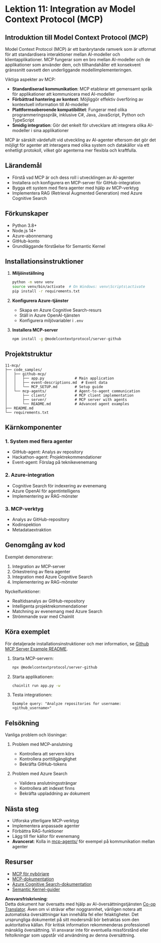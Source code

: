 <!--
CO_OP_TRANSLATOR_METADATA:
{
  "original_hash": "e255edb8423b34b4bba20263ef38f208",
  "translation_date": "2025-07-24T08:30:18+00:00",
  "source_file": "11-mcp/README.md",
  "language_code": "sv"
}
-->
# Lektion 11: Integration av Model Context Protocol (MCP)

## Introduktion till Model Context Protocol (MCP)

Model Context Protocol (MCP) är ett banbrytande ramverk som är utformat för att standardisera interaktioner mellan AI-modeller och klientapplikationer. MCP fungerar som en bro mellan AI-modeller och de applikationer som använder dem, och tillhandahåller ett konsekvent gränssnitt oavsett den underliggande modellimplementeringen.

Viktiga aspekter av MCP:

- **Standardiserad kommunikation**: MCP etablerar ett gemensamt språk för applikationer att kommunicera med AI-modeller
- **Förbättrad hantering av kontext**: Möjliggör effektiv överföring av kontextuell information till AI-modeller
- **Plattformsoberoende kompatibilitet**: Fungerar med olika programmeringsspråk, inklusive C#, Java, JavaScript, Python och TypeScript
- **Smidig integration**: Gör det enkelt för utvecklare att integrera olika AI-modeller i sina applikationer

MCP är särskilt värdefullt vid utveckling av AI-agenter eftersom det gör det möjligt för agenter att interagera med olika system och datakällor via ett enhetligt protokoll, vilket gör agenterna mer flexibla och kraftfulla.

## Lärandemål
- Förstå vad MCP är och dess roll i utvecklingen av AI-agenter
- Installera och konfigurera en MCP-server för GitHub-integration
- Bygga ett system med flera agenter med hjälp av MCP-verktyg
- Implementera RAG (Retrieval Augmented Generation) med Azure Cognitive Search

## Förkunskaper
- Python 3.8+
- Node.js 14+
- Azure-abonnemang
- GitHub-konto
- Grundläggande förståelse för Semantic Kernel

## Installationsinstruktioner

1. **Miljöinställning**
   ```bash
   python -m venv venv
   source venv/bin/activate  # On Windows: venv\Scripts\activate
   pip install -r requirements.txt
   ```

2. **Konfigurera Azure-tjänster**
   - Skapa en Azure Cognitive Search-resurs
   - Ställ in Azure OpenAI-tjänsten
   - Konfigurera miljövariabler i `.env`

3. **Installera MCP-server**
   ```bash
   npm install -g @modelcontextprotocol/server-github
   ```

## Projektstruktur

```
11-mcp/
├── code_samples/
│   ├── github-mcp/
│   │   ├── app.py              # Main application
│   │   ├── event-descriptions.md  # Event data
│   │   └── MCP_SETUP.md        # Setup guide
│   └── mcp-agents/             # Agent-to-agent communication
│       ├── client/             # MCP client implementation
│       ├── server/             # MCP server with agents
│       └── README.md           # Advanced agent examples
├── README.md
└── requirements.txt
```

## Kärnkomponenter

### 1. System med flera agenter
- GitHub-agent: Analys av repository
- Hackathon-agent: Projektrekommendationer
- Event-agent: Förslag på teknikevenemang

### 2. Azure-integration
- Cognitive Search för indexering av evenemang
- Azure OpenAI för agentintelligens
- Implementering av RAG-mönster

### 3. MCP-verktyg
- Analys av GitHub-repository
- Kodinspektion
- Metadataextraktion

## Genomgång av kod

Exemplet demonstrerar:
1. Integration av MCP-server
2. Orkestrering av flera agenter
3. Integration med Azure Cognitive Search
4. Implementering av RAG-mönster

Nyckelfunktioner:
- Realtidsanalys av GitHub-repository
- Intelligenta projektrekommendationer
- Matchning av evenemang med Azure Search
- Strömmande svar med Chainlit

## Köra exemplet

För detaljerade installationsinstruktioner och mer information, se [Github MCP Server Example README](./code_samples/github-mcp/README.md).

1. Starta MCP-servern:
   ```bash
   npx @modelcontextprotocol/server-github
   ```

2. Starta applikationen:
   ```bash
   chainlit run app.py -w
   ```

3. Testa integrationen:
   ```
   Example query: "Analyze repositories for username: <github_username>"
   ```

## Felsökning

Vanliga problem och lösningar:
1. Problem med MCP-anslutning
   - Kontrollera att servern körs
   - Kontrollera porttillgänglighet
   - Bekräfta GitHub-tokens

2. Problem med Azure Search
   - Validera anslutningssträngar
   - Kontrollera att indexet finns
   - Bekräfta uppladdning av dokument

## Nästa steg
- Utforska ytterligare MCP-verktyg
- Implementera anpassade agenter
- Förbättra RAG-funktioner
- Lägg till fler källor för evenemang
- **Avancerat**: Kolla in [mcp-agents/](../../../11-mcp/code_samples/mcp-agents) för exempel på kommunikation mellan agenter

## Resurser
- [MCP för nybörjare](https://aka.ms/mcp-for-beginners)  
- [MCP-dokumentation](https://github.com/microsoft/semantic-kernel/tree/main/python/semantic-kernel/semantic_kernel/connectors/mcp)
- [Azure Cognitive Search-dokumentation](https://learn.microsoft.com/azure/search/)
- [Semantic Kernel-guider](https://learn.microsoft.com/semantic-kernel/)

**Ansvarsfriskrivning**:  
Detta dokument har översatts med hjälp av AI-översättningstjänsten [Co-op Translator](https://github.com/Azure/co-op-translator). Även om vi strävar efter noggrannhet, vänligen notera att automatiska översättningar kan innehålla fel eller felaktigheter. Det ursprungliga dokumentet på sitt modersmål bör betraktas som den auktoritativa källan. För kritisk information rekommenderas professionell mänsklig översättning. Vi ansvarar inte för eventuella missförstånd eller feltolkningar som uppstår vid användning av denna översättning.